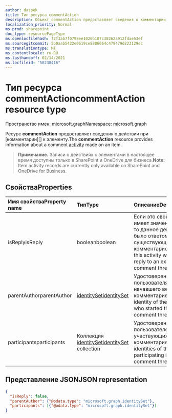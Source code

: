 ```yaml
---
author: daspek
title: Тип ресурса commentAction
description: Объект commentAction предоставляет сведения о комментарии к элементу.
localization_priority: Normal
ms.prod: sharepoint
doc_type: resourcePageType
ms.openlocfilehash: f2f3ab7f0798ee1020b107c38262a912fdae53ef
ms.sourcegitcommit: 5b0aab5422e0619ce8806664c479479d223129ec
ms.translationtype: MT
ms.contentlocale: ru-RU
ms.lasthandoff: 02/14/2021
ms.locfileid: "50238416"
---
```

# <a name="commentaction-resource-type"></a><span data-ttu-id="1fc4e-103">Тип ресурса commentAction</span><span class="sxs-lookup"><span data-stu-id="1fc4e-103">commentAction resource type</span></span>

<span data-ttu-id="1fc4e-104">Пространство имен: microsoft.graph</span><span class="sxs-lookup"><span data-stu-id="1fc4e-104">Namespace: microsoft.graph</span></span>

<span data-ttu-id="1fc4e-105">Ресурс **commentAction** предоставляет сведения о действии при [комментарии][] к элементу.</span><span class="sxs-lookup"><span data-stu-id="1fc4e-105">The **commentAction** resource provides information about a comment [activity][] made on an item.</span></span>

><span data-ttu-id="1fc4e-106">**Примечание.** Записи о действиях с элементами в настоящее время доступны только в SharePoint и OneDrive для бизнеса.</span><span class="sxs-lookup"><span data-stu-id="1fc4e-106">**Note:** Item activity records are currently only available on SharePoint and OneDrive for Business.</span></span>

[действии]: itemactivity.md
[activity]: itemactivity.md

## <a name="properties"></a><span data-ttu-id="1fc4e-108">Свойства</span><span class="sxs-lookup"><span data-stu-id="1fc4e-108">Properties</span></span>

| <span data-ttu-id="1fc4e-109">Имя свойства</span><span class="sxs-lookup"><span data-stu-id="1fc4e-109">Property name</span></span>    | <span data-ttu-id="1fc4e-110">Тип</span><span class="sxs-lookup"><span data-stu-id="1fc4e-110">Type</span></span>                       | <span data-ttu-id="1fc4e-111">Описание</span><span class="sxs-lookup"><span data-stu-id="1fc4e-111">Description</span></span>
|:-----------------|:---------------------------|:-----------------------------
| <span data-ttu-id="1fc4e-112">isReply</span><span class="sxs-lookup"><span data-stu-id="1fc4e-112">isReply</span></span>          | <span data-ttu-id="1fc4e-113">boolean</span><span class="sxs-lookup"><span data-stu-id="1fc4e-113">boolean</span></span>                    | <span data-ttu-id="1fc4e-114">Если это свойство имеет значение true, то данное действие было ответом на существующий поток комментариев.</span><span class="sxs-lookup"><span data-stu-id="1fc4e-114">If true, this activity was a reply to an existing comment thread.</span></span>
| <span data-ttu-id="1fc4e-115">parentAuthor</span><span class="sxs-lookup"><span data-stu-id="1fc4e-115">parentAuthor</span></span>     | <span data-ttu-id="1fc4e-116">[identitySet][]</span><span class="sxs-lookup"><span data-stu-id="1fc4e-116">[identitySet][]</span></span>            | <span data-ttu-id="1fc4e-117">Удостоверение пользователя, начавшего ветвь комментариев.</span><span class="sxs-lookup"><span data-stu-id="1fc4e-117">The identity of the user who started the comment thread.</span></span>
| <span data-ttu-id="1fc4e-118">participants</span><span class="sxs-lookup"><span data-stu-id="1fc4e-118">participants</span></span>     | <span data-ttu-id="1fc4e-119">Коллекция [identitySet][]</span><span class="sxs-lookup"><span data-stu-id="1fc4e-119">[identitySet][] collection</span></span> | <span data-ttu-id="1fc4e-120">Удостоверения пользователей, участвующих в ветви комментариев.</span><span class="sxs-lookup"><span data-stu-id="1fc4e-120">The identities of the users participating in this comment thread.</span></span>

[identitySet]: identityset.md

## <a name="json-representation"></a><span data-ttu-id="1fc4e-122">Представление JSON</span><span class="sxs-lookup"><span data-stu-id="1fc4e-122">JSON representation</span></span>

<!-- {
  "blockType": "resource",
  "optionalProperties": [ ],
  "@type": "microsoft.graph.commentAction"
}-->

```json
{
  "isReply": false,
  "parentAuthor": {"@odata.type": "microsoft.graph.identitySet"},
  "participants": [{"@odata.type": "microsoft.graph.identitySet"}]
}
```
<!--
{
  "type": "#page.annotation",
  "description": "The commentAction object provides information about a comment that was made on an item.",
  "keywords": "activities,activity,action,comment",
  "section": "documentation",
  "tocPath": "Resources/commentAction",
  "suppressions": []
}
-->

